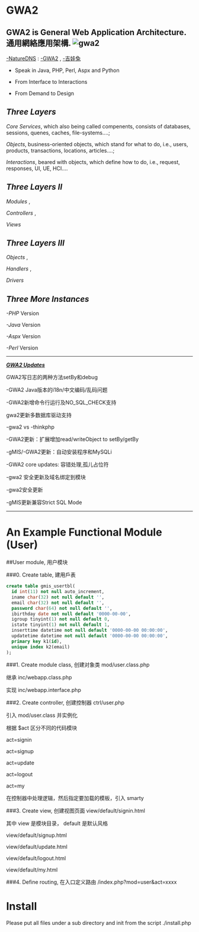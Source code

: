 # GWA2
GWA2 is General Web Application Architecture. 
通用網絡應用架構.
![gwa2](http://ufqi.com/blog/wp-content/uploads/2016/09/gwa2-logo-201606.v2.png)
----
[-NatureDNS](http://ufqi.com/naturedns) : [-GWA2](http://ufqi.com/naturedns/search?q=-gwa2) , [-吉娃兔](http://ufqi.com/naturedns/search?q=-吉娃兔)

* Speak in Java, PHP, Perl, Aspx and Python

* From Interface to Interactions

* From Demand to Design

***Three Layers***
----
*Core Services*, 
  which also being called compenents, consists of databases, sessions, quenes, caches, file-systems....; 

*Objects*, 
  business-oriented objects, which stand for what to do, i.e., users, products, transactions, locations, articles....; 

*Interactions*, 
  beared with objects, which define how to do, i.e., request, responses, UI, UE, HCI.... 

***Three Layers II***
----
*Modules* , 

*Controllers* ,

*Views*

***Three Layers III***
----
*Objects* , 

*Handlers* ,

*Drivers*

***Three More Instances***
----
*-PHP* Version  

*-Java* Version

*-Aspx* Version

*-Perl* Version

----

***[GWA2 Updates](http://ufqi.com/blog/category/computer-tech/%E9%80%9A%E7%94%A8%E7%BD%91%E7%BB%9C%E5%BA%94%E7%94%A8%E6%9E%B6%E6%9E%84/)***

GWA2写日志的两种方法setBy和debug

-GWA2 Java版本的i18n/中文编码/乱码问题

-GWA2新增命令行运行及NO_SQL_CHECK支持

gwa2更新多数据库驱动支持

-gwa2 vs -thinkphp

-GWA2更新：扩展增加read/writeObject to setBy/getBy

-gMIS/-GWA2更新：自动安装程序和MySQLi

-GWA2 core updates: 容错处理,孤儿占位符

-gwa2 安全更新及域名绑定到模块

-gwa2安全更新

-gMIS更新兼容Strict SQL Mode



----

# An Example Functional Module (User)

##User module, 用户模块

###0. Create table, 建用戶表
```sql
create table gmis_usertbl(
  id int(11) not null auto_increment,
  iname char(32) not null default '',
  email char(32) not null default '',
  password char(64) not null default '',
  ibirthday date not null default '0000-00-00',
  igroup tinyint(1) not null default 0,
  istate tinyint(1) not null default 1,
  inserttime datetime not null default '0000-00-00 00:00:00',
  updatetime datetime not null default '0000-00-00 00:00:00',
  primary key k1(id),
  unique index k2(email)
);
```

###1. Create module class, 创建对象类
mod/user.class.php

继承  inc/webapp.class.php 

实现   inc/webapp.interface.php 


###2. Create controller, 创建控制器
ctrl/user.php

引入 mod/user.class 并实例化

根据 $act 区分不同的代码模块

  act=signin

  act=signup

  act=update

  act=logout

  act=my

在控制器中处理逻辑，然后指定要加载的模板，引入 smarty

###3. Create view, 创建视图页面
view/default/signin.html

其中 view 是模块目录， default 是默认风格

  view/default/signup.html

  view/default/update.html

  view/default/logout.html

  view/default/my.html

###4. Define routing, 在入口定义路由
/index.php?mod=user&act=xxxx


# Install

Please put all files under a sub directory and init from the script ./install.php
